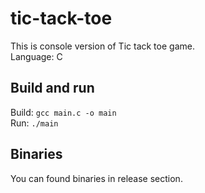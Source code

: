 # tic-tack-toe
This is console version of Tic tack toe game.  
Language: C

## Build and run
Build: `gcc main.c -o main`  
Run: `./main`
## Binaries
You can found binaries in release section.